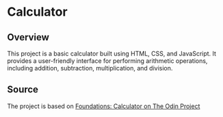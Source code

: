 # Calculator
## Overview
This project is a basic calculator built using HTML, CSS, and JavaScript. It provides a user-friendly interface for performing arithmetic operations, including addition, subtraction, multiplication, and division.
## Source
The project is based on  [Foundations: Calculator on The Odin Project](https://www.theodinproject.com/lessons/foundations-calculator)